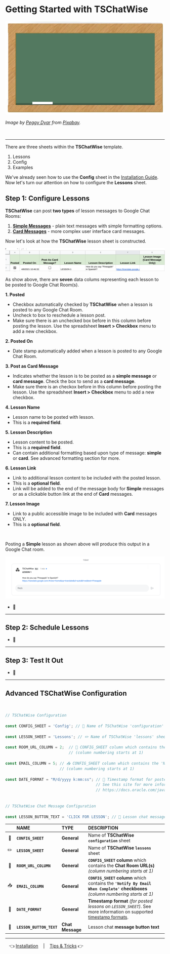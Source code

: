 # Getting Started with TSChatWise 

![](../chalkboard.jpg)

*Image by [Peggy Dyar](https://pixabay.com/users/4Me2Design-3106045/?utm_source=link-attribution&amp;utm_medium=referral&amp;utm_campaign=image&amp;utm_content=2629436) from [Pixabay](https://pixabay.com/?utm_source=link-attribution&amp;utm_medium=referral&amp;utm_campaign=image&amp;utm_content=2629436).*

<br>

---

There are three sheets within the **TSChatWise** template.

1. Lessons
2. Config
3. Examples

We've already seen how to use the **Config** sheet in the [Installation Guide](Install.md).  Now let's turn our attention on how to configure the **Lessons** sheet.


## Step 1: Configure Lessons

**TSChatWise** can post **two types** of lesson messages to Google Chat Rooms:

1. **[Simple Messages](https://developers.google.com/hangouts/chat/reference/message-formats/basic)** - plain text messages with simple formatting options.
2. **[Card Messages](https://developers.google.com/hangouts/chat/reference/message-formats/cards)** - more complex user interface card messages.

Now let's look at how the **TSChatWise** lesson sheet is constructed.

![](img/TSChatWiseStart3.png)

As show above, there are **seven** data colums representing each lesson to be posted to Google Chat Room(s).

**1. Posted**

* Checkbox automatically checked by **TSChatWise** when a lesson is posted to any Google Chat Room.
* Uncheck to box to reschedule a lesson post.
* Make sure there is an unchecked box before in this column before posting the lesson.  Use the spreadsheet **Insert > Checkbox** menu to add a new checkbox.

**2. Posted On**

* Date stamp automatically added when a lesson is posted to any Google Chat Room.

**3. Post as Card Message**

* Indicates whether the lesson is to be posted as a **simple message** or **card message**.  Check the box to send as a **card message**.
* Make sure there is an checkox before in this column before posting the lesson.  Use the spreadsheet **Insert > Checkbox** menu to add a new checkbox.

**4. Lesson Name**

* Lesson name to be posted with lesson.  
* This is a **required field**.


**5. Lesson Description**

* Lesson content to be posted.  
* This is a **required field**.
* Can contain additional formatting based upon type of message:  **simple** or **card**.  See advanced formatting section for more.


**6. Lesson Link**

* Link to additional lesson content to be included with the posted lesson.  
* This is a **optional field**.
* Link will be added to the end of the message body for **Simple** messages or as a clickable button link at the end of **Card** messages.



**7. Lesson Image**

* Link to a public accessible image to be included with **Card** messages ONLY. 
* This is a **optional field**.

<br>

Posting a **Simple** lesson as shown above will produce this output in a Google Chat room.

![](img/TSChatWiseStart2.png)

* 🚧


---

## Step 2: Schedule Lessons

* 🚧

---

## Step 3: Test It Out

* 🚧

---

## Advanced TSChatWise Configuration

<br>

```javascript
// TSChatWise Configuration

const CONFIG_SHEET = 'Config'; // 🧰 Name of TSChatWise 'configuration' sheet

const LESSON_SHEET = 'Lessons'; // ✏️ Name of TSChatWise 'lessons' sheet

const ROOM_URL_COLUMN = 2;  // 🔗 CONFIG_SHEET column which contains the Chat Room URLs 
                            // (column numbering starts at 1)
                            
const EMAIL_COLUMN = 5; // 📥 CONFIG_SHEET column which contains the 'Notify By Email When Complete' checkboxes 
                        // (column numbering starts at 1)

const DATE_FORMAT = "M/d/yyyy k:mm:ss"; // 📆 Timestamp format for posted lessons on LESSON_SHEET 
                                        // See this site for more information 
                                        // https://docs.oracle.com/javase/7/docs/api/java/text/SimpleDateFormat.html


// TSChatWise Chat Message Configuration

const LESSON_BUTTON_TEXT = 'CLICK FOR LESSON'; // 🔳 Lesson chat message button text
```


|  | NAME | TYPE | DESCRIPTION |
| :-------: | :----------------- | :----------------- | :----------------- |
| 🧰 | **`CONFIG_SHEET`** | **General** | Name of **TSChatWise `configuration`** sheet |
| ✏️ | **`LESSON_SHEET`** | **General** | Name of **TSChatWise `lessons`** sheet |
| 🔗 | **`ROOM_URL_COLUMN`** | **General** | **`CONFIG_SHEET` column** which contains the **Chat Room URL(s)** *(column numbering starts at 1)* |
| 📥 | **`EMAIL_COLUMN`** | **General** | **`CONFIG_SHEET` column** which contains the **`'Notify By Email When Complete'` checkboxes** *(column numbering starts at 1)* |
| 📆 | **`DATE_FORMAT`** | **General** | **Timestamp format** *(for posted lessons on `LESSON_SHEET`)*.  See more information on supported [timestamp formats](https://docs.oracle.com/javase/7/docs/api/java/text/SimpleDateFormat.html). |
| 🔳 | **`LESSON_BUTTON_TEXT`** | **Chat Message** | Lesson chat **message button text** |

---

&nbsp;&nbsp; 👈 [Installation](Install.md) &nbsp;&nbsp; |  &nbsp;&nbsp; [Tips & Tricks](Tips.md) 👉 &nbsp;&nbsp;

